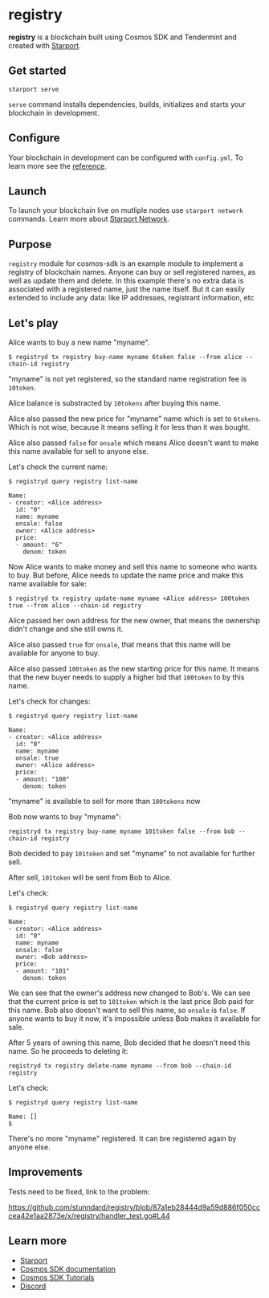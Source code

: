 # registry

**registry** is a blockchain built using Cosmos SDK and Tendermint and created with [Starport](https://github.com/tendermint/starport).

## Get started

```
starport serve
```

`serve` command installs dependencies, builds, initializes and starts your blockchain in development.

## Configure

Your blockchain in development can be configured with `config.yml`. To learn more see the [reference](https://github.com/tendermint/starport#documentation).

## Launch

To launch your blockchain live on mutliple nodes use `starport network` commands. Learn more about [Starport Network](https://github.com/tendermint/spn).

## Purpose

`registry` module for cosmos-sdk is an example module to implement a registry of blockchain names.
Anyone can buy or sell registered names, as well as update them and delete.
In this example there's no extra data is associated with a registered name, just the name itself.
But it can easily extended to include any data: like IP addresses, registrant information, etc
 

## Let's play

Alice wants to buy a new name "myname".
```
$ registryd tx registry buy-name myname 6token false --from alice --chain-id registry
```
"myname" is not yet registered, so the standard name registration fee is `10token`.

Alice balance is substracted by `10tokens` after buying this name.

Alice also passed the new price for "myname" name which is set to `6tokens`.
Which is not wise, because it means selling it for less than it was bought.

Alice also passed `false` for `onsale` which means Alice doesn't want to make this name available for sell to anyone else.

Let's check the current name:

```
$ registryd query registry list-name

Name:
- creator: <Alice address>
  id: "0"
  name: myname
  onsale: false
  owner: <Alice address>
  price:
  - amount: "6"
    denom: token

```

Now Alice wants to make money and sell this name to someone who wants to buy.
But before, Alice needs to update the name price and make this name available for sale:

```
$ registryd tx registry update-name myname <Alice address> 100token true --from alice --chain-id registry
```
Alice passed her own address for the new owner, that means the ownership didn't change and she still owns it.

Alice also passed `true` for `onsale`, that means that this name will be available for anyone to buy.

Alice also passed `100token` as the new starting price for this name. It means that the new buyer needs to supply a higher bid that `100token` to by this name.

Let's check for changes:

```
$ registryd query registry list-name

Name:
- creator: <Alice address>
  id: "0"
  name: myname
  onsale: true
  owner: <Alice address>
  price:
  - amount: "100"
    denom: token

```

"myname" is available to sell for more than `100tokens` now

Bob now wants to buy "myname":

```
registryd tx registry buy-name myname 101token false --from bob --chain-id registry
```

Bob decided to pay `101token` and set "myname" to not available for further sell.

After sell, `101token` will be sent from Bob to Alice.


Let's check:

```
$ registryd query registry list-name

Name:
- creator: <Alice address>
  id: "0"
  name: myname
  onsale: false
  owner: <Bob address>
  price:
  - amount: "101"
    denom: token
```

We can see that the owner's address now changed to Bob's.
We can see that the current price is set to `101token` which is the last price Bob paid for this name.
Bob also doesn't want to sell this name, so `onsale` is `false`. If anyone wants to buy it now, it's impossible unless Bob makes it available for sale.

After 5 years of owning this name, Bob decided that he doesn't need this name.
So he proceeds to deleting it:

```
registryd tx registry delete-name myname --from bob --chain-id registry
```

Let's check:

```
$ registryd query registry list-name

Name: []
$
```

There's no more "myname" registered.
It can bre registered again by anyone else.

## Improvements

Tests need to be fixed, link to the problem:

https://github.com/stunndard/registry/blob/87a1eb28444d9a59d886f050cccea42e1aa2873e/x/registry/handler_test.go#L44



## Learn more

- [Starport](https://github.com/tendermint/starport)
- [Cosmos SDK documentation](https://docs.cosmos.network)
- [Cosmos SDK Tutorials](https://tutorials.cosmos.network)
- [Discord](https://discord.gg/W8trcGV)
